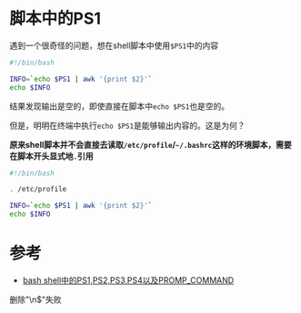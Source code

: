# 脚本中的PS1

遇到一个很奇怪的问题，想在shell脚本中使用`$PS1`中的内容

```bash
#!/bin/bash

INFO=`echo $PS1 | awk '{print $2}'`
echo $INFO
```

结果发现输出是空的，即使直接在脚本中`echo $PS1`也是空的。

但是，明明在终端中执行`echo $PS1`是能够输出内容的。这是为何？

**原来shell脚本并不会直接去读取`/etc/profile`/`~/.bashrc`这样的环境脚本，需要在脚本开头显式地`.`引用**


```bash
#!/bin/bash

. /etc/profile

INFO=`echo $PS1 | awk '{print $2}'`
echo $INFO
```

# 参考

* [bash shell中的PS1,PS2,PS3,PS4以及PROMP_COMMAND](http://ju.outofmemory.cn/entry/147026)

删除"\n$"失败
